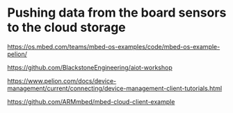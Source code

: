 # Pushing data from the board sensors to the cloud storage

<https://os.mbed.com/teams/mbed-os-examples/code/mbed-os-example-pelion/>

<https://github.com/BlackstoneEngineering/aiot-workshop>

<https://www.pelion.com/docs/device-management/current/connecting/device-management-client-tutorials.html>

<https://github.com/ARMmbed/mbed-cloud-client-example>

